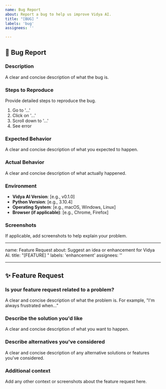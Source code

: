 ```yaml
---
name: Bug Report
about: Report a bug to help us improve Vidya AI.
title: "[BUG] "
labels: 'bug'
assignees: ''

---
```


## 🐛 Bug Report

### Description

A clear and concise description of what the bug is.

### Steps to Reproduce

Provide detailed steps to reproduce the bug.
1.  Go to '...'
2.  Click on '...'
3.  Scroll down to '...'
4.  See error

### Expected Behavior

A clear and concise description of what you expected to happen.

### Actual Behavior

A clear and concise description of what actually happened.

### Environment

- **Vidya AI Version**: [e.g., v0.1.0]
- **Python Version**: [e.g., 3.10.4]
- **Operating System**: [e.g., macOS, Windows, Linux]
- **Browser (if applicable)**: [e.g., Chrome, Firefox]

### Screenshots

If applicable, add screenshots to help explain your problem.

---

name: Feature Request
about: Suggest an idea or enhancement for Vidya AI.
title: "[FEATURE] "
labels: 'enhancement'
assignees: ''

---

## ✨ Feature Request

### Is your feature request related to a problem?

A clear and concise description of what the problem is. For example, "I'm always frustrated when..."

### Describe the solution you'd like

A clear and concise description of what you want to happen.

### Describe alternatives you've considered

A clear and concise description of any alternative solutions or features you've considered.

### Additional context

Add any other context or screenshots about the feature request here.
